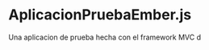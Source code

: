 AplicacionPruebaEmber.js
========================

Una aplicacion de prueba hecha con el framework MVC d
